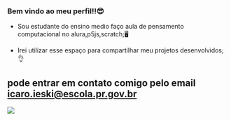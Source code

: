 ### Bem vindo ao meu perfil!!😎

- Sou estudante do ensino medio faço aula de pensamento computacional no alura,p5js,scratch;🖥️

- Irei utilizar esse espaço para compartilhar meu projetos desenvolvidos;👌

## pode entrar em contato comigo pelo email icaro.ieski@escola.pr.gov.br 

![](https://media.tenor.com/OG0q6b6uzBQAAAAi/karajam.gif)

